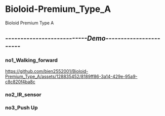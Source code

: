 # Bioloid-Premium_Type_A
Bioloid Premium Type A


## _---------------------------Demo-----------------------_

### no1_Walking_forward
https://github.com/bien2552001/Bioloid-Premium_Type_A/assets/128835452/8189ff86-3a14-429e-95a9-c8c820f4ba8c

### no2_IR_sensor

### no3_Push Up
